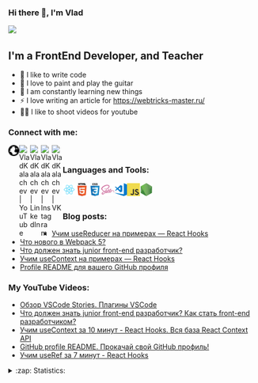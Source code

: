 ### Hi there 👋, I'm Vlad

![](https://komarev.com/ghpvc/?username=VladKalachev)

## I'm a FrontEnd Developer, and Teacher
- 💪 I like to write code
- 🎉 I love to paint and play the guitar
- 🥅 I am constantly learning new things
- ⚡ I love writing an article for https://webtricks-master.ru/
- 🤹🏽 I like to shoot videos for youtube 

### Connect with me:

[<img align="left" alt="webtricks-master.ru" width="22px" src="https://raw.githubusercontent.com/iconic/open-iconic/master/svg/globe.svg" />][website]
[<img align="left" alt="VladKalachev | YouTube" width="22px" src="https://cdn.jsdelivr.net/npm/simple-icons@v3/icons/youtube.svg" />][youtube]
[<img align="left" alt="VladKalachev | LinkedIn" width="22px" src="https://cdn.jsdelivr.net/npm/simple-icons@v3/icons/linkedin.svg" />][linkedin]
[<img align="left" alt="VladKalachev | Instagram" width="22px" src="https://cdn.jsdelivr.net/npm/simple-icons@v3/icons/instagram.svg" />][instagram]
[<img align="left" alt="VladKalachev | VK" width="22px" src="https://cdn.jsdelivr.net/npm/simple-icons@v3/icons/vk.svg" />][vk]

<br />

### Languages and Tools:

<img align="left" alt="React" width="26px" src="https://raw.githubusercontent.com/github/explore/80688e429a7d4ef2fca1e82350fe8e3517d3494d/topics/react/react.png" />
<img align="left" alt="HTML5" width="26px" src="https://raw.githubusercontent.com/github/explore/80688e429a7d4ef2fca1e82350fe8e3517d3494d/topics/html/html.png" />
<img align="left" alt="CSS3" width="26px" src="https://raw.githubusercontent.com/github/explore/80688e429a7d4ef2fca1e82350fe8e3517d3494d/topics/css/css.png" />
<img align="left" alt="Sass" width="26px" src="https://raw.githubusercontent.com/github/explore/80688e429a7d4ef2fca1e82350fe8e3517d3494d/topics/sass/sass.png" />
<img align="left" alt="Visual Studio Code" width="26px" src="https://raw.githubusercontent.com/github/explore/80688e429a7d4ef2fca1e82350fe8e3517d3494d/topics/visual-studio-code/visual-studio-code.png" />
<img align="left" alt="JavaScript" width="26px" src="https://raw.githubusercontent.com/github/explore/80688e429a7d4ef2fca1e82350fe8e3517d3494d/topics/javascript/javascript.png" />
<img align="left" alt="Node.js" width="26px" src="https://raw.githubusercontent.com/github/explore/80688e429a7d4ef2fca1e82350fe8e3517d3494d/topics/nodejs/nodejs.png" />


<br />
<br />

### Blog posts:
<!-- BLOG-POST-LIST:START -->
- [Учим useReducer на примерах — React Hooks](https://webtricks-master.ru/react-hooks/uchim-usereducer-na-primerah-react-hooks/)
- [Что нового в Webpack 5?](https://webtricks-master.ru/novosti-it/chto-novogo-v-webpack-5/)
- [Что должен знать junior front-end разработчик?](https://webtricks-master.ru/beginners/chto-dolzhen-znat-junior-frontend-razrabotchik/)
- [Учим useContext на примерах — React Hooks](https://webtricks-master.ru/react-hooks/uchim-usecontext-na-primerah/)
- [Profile README для вашего GitHub профиля](https://webtricks-master.ru/frontend/profile-readme-dlya-vashego-github-profilya/)
<!-- BLOG-POST-LIST:END -->

### My YouTube Videos:
<!-- YOUTUBE:START -->
- [Обзор VSCode Stories. Плагины VSCode](https://www.youtube.com/watch?v=Z4gFs6kiKJY)
- [Что должен знать junior front-end разработчик? Как стать front-end разработчиком?](https://www.youtube.com/watch?v=HgamTABSL04)
- [Учим useContext за 10 минут - React Hooks. Вся база React Context API](https://www.youtube.com/watch?v=8Lt2HUhGKiU)
- [GitHub profile README. Прокачай свой GitHub профиль!](https://www.youtube.com/watch?v=O8knJcn5b-w)
- [Учим useRef за 7 минут - React Hooks](https://www.youtube.com/watch?v=rUGDM7MaRvk)
<!-- YOUTUBE:END -->

<details>
  <summary>:zap: Statistics:</summary>
   <img align="left" alt="codeSTACKr's GitHub Stats" src="https://github-readme-stats.vercel.app/api/top-langs/?username=VladKalachev&langs_count=8&layout=compact" />
    <br />
    <img align="left" alt="codeSTACKr's GitHub Stats" src="https://github-readme-stats.vercel.app/api?username=VladKalachev&show_icons=true" />
</details>

[website]: https://webtricks-master.ru/
[youtube]: https://www.youtube.com/channel/UCkvd2R7fmbs1watlJ6wur_w
[linkedin]: https://www.linkedin.com/in/vlad-kalachev-ab87b312a/
[instagram]: https://www.instagram.com/corvaxv/
[vk]: https://vk.com/vladislavkalachov
